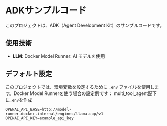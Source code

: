 # ADKサンプルコード

このプロジェクトは、ADK（Agent Development Kit）のサンプルコードです。

## 使用技術

- **LLM**: Docker Model Runner: AI モデルを使用

## デフォルト設定

このプロジェクトでは、環境変数を設定するために `.env` ファイルを使用します。Docker Model Runnerを使う場合の設定例です：
multi_tool_agent配下に`.env`を作成

```
OPENAI_API_BASE=http://model-runner.docker.internal/engines/llama.cpp/v1
OPENAI_API_KEY=example_api_key
```
